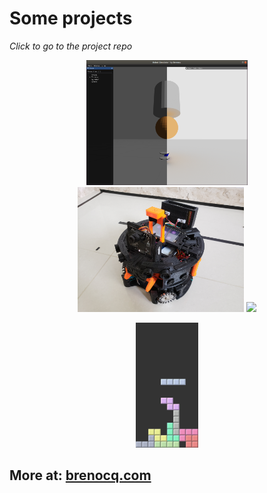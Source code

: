 # Some projects
_Click to go to the project repo_
<p align="center">
 <a href="https://github.com/Brenocq/RobotSimulator"><img src="./img/RobotSimulator.png" height="200"></a>
 <a href="https://github.com/Brenocq/SoccerOpenRCJ"><img src="./img/SoccerOpenRCJ.jpg" height="200"></a>
 <a href="https://github.com/Brenocq/Parallelepiped-3DPrinter"><img src="./img/3DPrinter.png" height="200"></a>
</p>
<p align="center">
 <a href="https://github.com/Brenocq/Tetris"><img src="./img/Tetris.png" height="200"></a>
</p>

## More at: [brenocq.com](https://brenocq.com/)
